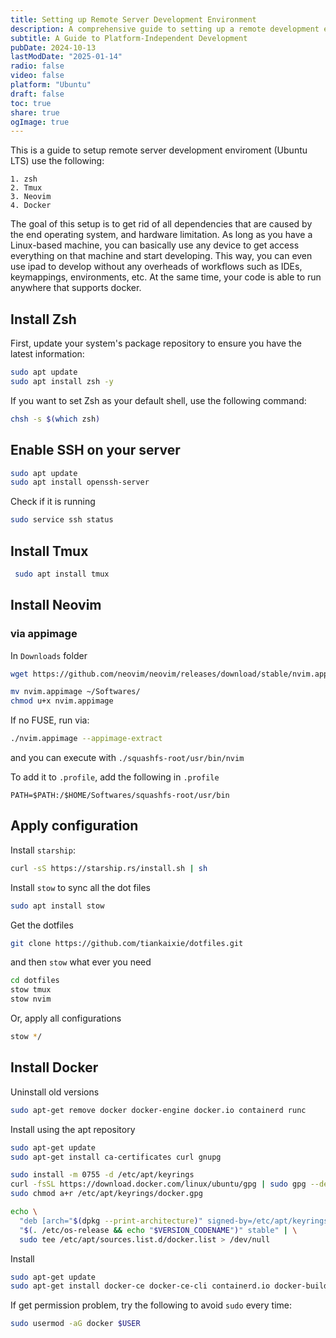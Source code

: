 ```yaml
---
title: Setting up Remote Server Development Environment
description: A comprehensive guide to setting up a remote development environment on Ubuntu LTS that enables development from any device. This setup eliminates dependencies on local operating systems and hardware limitations while providing a consistent development experience
subtitle: A Guide to Platform-Independent Development
pubDate: 2024-10-13
lastModDate: "2025-01-14"
radio: false
video: false
platform: "Ubuntu"
draft: false
toc: true
share: true
ogImage: true
---
```


This is a guide to setup remote server development enviroment (Ubuntu LTS) use the following:

```
1. zsh
2. Tmux
3. Neovim
4. Docker
```

The goal of this setup is to get rid of all dependencies that are caused by the end operating system, and hardware limitation. As long as you have a Linux-based machine, you can basically use any device to get access everything on that machine and start developing. This way, you can even use ipad to develop without any overheads of workflows such as IDEs, keymappings, environments, etc. At the same time, your code is able to run anywhere that supports docker.

## Install Zsh

First, update your system's package repository to ensure you have the latest information:

```bash
sudo apt update
sudo apt install zsh -y
```

If you want to set Zsh as your default shell, use the following command:

```bash
chsh -s $(which zsh)
```

## Enable SSH on your server

```bash
sudo apt update
sudo apt install openssh-server
```

Check if it is running

```bash
sudo service ssh status
```

## Install Tmux

```bash
 sudo apt install tmux
```

## Install Neovim

### via appimage

In `Downloads` folder

```bash
wget https://github.com/neovim/neovim/releases/download/stable/nvim.appimage

mv nvim.appimage ~/Softwares/
chmod u+x nvim.appimage
```

If no FUSE, run via:

```bash
./nvim.appimage --appimage-extract
```

and you can execute with `./squashfs-root/usr/bin/nvim`

To add it to `.profile`, add the following in `.profile`

```
PATH=$PATH:/$HOME/Softwares/squashfs-root/usr/bin
```

## Apply configuration

Install `starship`:

```bash
curl -sS https://starship.rs/install.sh | sh
```

Install `stow` to sync all the dot files

```bash
sudo apt install stow
```

Get the dotfiles

```bash
git clone https://github.com/tiankaixie/dotfiles.git
```

and then `stow` what ever you need

```bash
cd dotfiles
stow tmux
stow nvim
```

Or, apply all configurations

```bash
stow */
```

## Install Docker

Uninstall old versions

```bash
sudo apt-get remove docker docker-engine docker.io containerd runc
```

Install using the apt repository

```bash
sudo apt-get update
sudo apt-get install ca-certificates curl gnupg
```

```bash
sudo install -m 0755 -d /etc/apt/keyrings
curl -fsSL https://download.docker.com/linux/ubuntu/gpg | sudo gpg --dearmor -o /etc/apt/keyrings/docker.gpg
sudo chmod a+r /etc/apt/keyrings/docker.gpg
```

```bash
echo \
  "deb [arch="$(dpkg --print-architecture)" signed-by=/etc/apt/keyrings/docker.gpg] https://download.docker.com/linux/ubuntu \
  "$(. /etc/os-release && echo "$VERSION_CODENAME")" stable" | \
  sudo tee /etc/apt/sources.list.d/docker.list > /dev/null
```

Install

```bash
sudo apt-get update
sudo apt-get install docker-ce docker-ce-cli containerd.io docker-buildx-plugin docker-compose-plugin
```

If get permission problem, try the following to avoid `sudo` every time:

```bash
sudo usermod -aG docker $USER
```
